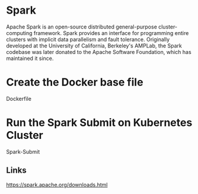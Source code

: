# Spark
Apache Spark is an open-source distributed general-purpose cluster-computing framework. Spark provides an interface for programming entire clusters with implicit data parallelism and fault tolerance. Originally developed at the University of California, Berkeley's AMPLab, the Spark codebase was later donated to the Apache Software Foundation, which has maintained it since.


# Create the Docker base file 
Dockerfile

# Run the Spark Submit on Kubernetes Cluster
Spark-Submit

## Links
https://spark.apache.org/downloads.html

